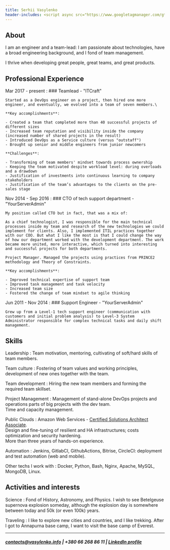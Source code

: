 ```yaml
---
title: Serhii Vasylenko
header-includes: <script async src="https://www.googletagmanager.com/gtag/js?id=G-GK7SE0XWGK"></script><script>window.dataLayer=window.dataLayer || []; function gtag(){dataLayer.push(arguments);}gtag('js', new Date()); gtag('config', 'G-GK7SE0XWGK');</script>
---
```


About
--------------------
I am an engineer and a team-lead: I am passionate about technologies, have a broad engineering background, and I fond of team management.

I thrive when developing great people, great teams, and great products. 


Professional Experience
--------------------

Mar 2017 - present
:   ### Teamlead - "ITCraft"

    Started as a DevOps engineer on a project, then hired one more engineer, and eventually, we evolved into a team of seven members.\

    **Key accomplishments**:

    - Created a team that completed more than 40 successful projects of different sizes
    - Increased team reputation and visibility inside the company (increased number of shared projects in the result)
    - Introduced DevOps as a Service culture (versus "outstaff")
    - Brought up senior and middle engineers from junior newcomers

    **Challenges**:

    - Transforming of team members' mindset towards process ownership
    - Keeping the team motivated despite workload level: during overloads and a drawdown
    - Justification of investments into continuous learning to company stakeholders
    - Justification of the team’s advantages to the clients on the pre-sales stage

Nov 2014 - Sep 2016
:   ### CTO of tech support department - "YourServerAdmin"

    My position called CTO but in fact, that was a mix of:

    As a chief technologist, I was responsible for the main technical processes inside my team and research of the new technologies we could implement for clients. Also, I implemented ITIL practices together with our COO. But what I like the most is that I could change the way of how our department worked with the development department. The work became more united, more interactive, which turned into interesting and successful projects for both departments. 

    Project Manager. Managed the projects using practices from PRINCE2 methodology and Theory of Constraints.

    **Key accomplishments**:
    
    - Improved technical expertise of support team
    - Improved task management and task velocity
    - Increased team size
    - Fostered the change of team mindset to agile thinking

Jun 2011 - Nov 2014
:   ### Support Engineer - "YourServerAdmin"

    Grew up from a Level-1 tech support engineer (communication with customers and initial problem analysis) to Level-3 System Administrator responsible for complex technical tasks and daily shift management.

Skills
----------------------------------

Leadership
:   Team motivation, mentoring, cultivating of soft/hard skills of team members.

Team culture
:   Fostering of team values and working principles, development of new ones together with the team.

Team development
:   Hiring the new team members and forming the required team skillset.

Project Management
:   Management of stand-alone DevOps projects and operations parts of big projects with the dev team.\
    Time and capacity management.

Public Clouds
:   Amazon Web Services - [Certified Solutions Architect Associate](https://www.certmetrics.com/amazon/public/badge.aspx?i=1&t=c&d=2020-03-11&ci=AWS00846640).\
    Design and fine-tuning of resilient and HA infrastructures; costs optimization and security hardening.\
    More than three years of hands-on experience. 

Automation
:   Jenkins, GitlabCI, GithubActions, Bitrise, CircleCI: deployment and test automation (web and mobile).

Other techs I work with
:   Docker, Python, Bash, Nginx, Apache, MySQL, MongoDB, Linux.

Activities and interests
------------------------

Science 
:   Fond of History, Astronomy, and Physics. I wish to see Betelgeuse supernova explosion someday, although the explosion day is somewhere between today and 50k (or even 100k) years.

Traveling
:   I like to explore new cities and countries, and I like trekking. After I got to Annapurna base camp, I want to visit the base camp of Everest.

----


##### <contacts@vasylenko.info> | +380 66 268 86 11 | [LinkedIn profile](https://www.linkedin.com/in/svasylenko/)
